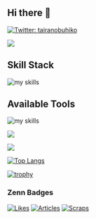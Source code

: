 ## Hi there 👋

[![Twitter: tairanobuhiko](https://img.shields.io/twitter/follow/tairanobuhiko?style=social)](https://twitter.com/tairanobuhiko)

[![](https://komarev.com/ghpvc/?username=no215tyler&style=flat)](https://github.com/antonkomarev/github-profile-views-counter)

## Skill Stack
<img alt="my skills" src="https://skillicons.dev/icons?theme=light&perline=8&i=ruby,rails,js,ts,react,next,jquery,html,css,tailwind,linux,mysql,vite,vercel" />

## Available Tools
<img alt="my skills" src="https://skillicons.dev/icons?theme=light&perline=8&i=git,github,vscode,discord,notion,figma,apple" />

![](https://github-profile-summary-cards.vercel.app/api/cards/profile-details?username=no215tyler&theme=moltack)

![](https://github-readme-stats.vercel.app/api?username=no215tyler&count_private=true&show_icons=true&theme=moltack)

[![Top Langs](https://github-readme-stats.vercel.app/api/top-langs/?username=no215tyler&theme=moltack&layout=compact&langs_count=6)](https://github.com/anuraghazra/github-readme-stats)

[![trophy](https://github-profile-trophy.vercel.app/?username=no215tyler&theme=discord)](https://github.com/ryo-ma/github-profile-trophy)

### Zenn Badges
[![Likes](https://badgen.org/img/zenn/no215/likes?style=plastic)](https://zenn.dev/no215)
[![Articles](https://badgen.org/img/zenn/no215/articles?style=plastic)](https://zenn.dev/no215)
[![Scraps](https://badgen.org/img/zenn/no215/scraps?style=plastic)](https://zenn.dev/no215?tab=scraps)

<!--
**no215tyler/no215tyler** is a ✨ _special_ ✨ repository because its `README.md` (this file) appears on your GitHub profile.

Here are some ideas to get you started:

- 🔭 I’m currently working on ...
- 🌱 I’m currently learning ...
- 👯 I’m looking to collaborate on ...
- 🤔 I’m looking for help with ...
- 💬 Ask me about ...
- 📫 How to reach me: ...
- 😄 Pronouns: ...
- ⚡ Fun fact: ...
-->
